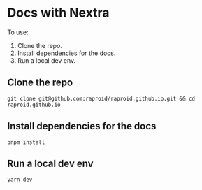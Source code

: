 # Docs with Nextra
To use:
1. Clone the repo.
2. Install dependencies for the docs.
3. Run a local dev env.

## Clone the repo

```shell
git clone git@github.com:raproid/raproid.github.io.git && cd raproid.github.io
```

## Install dependencies for the docs
```shell
pnpm install
```
## Run a local dev env
```shell
yarn dev
```
